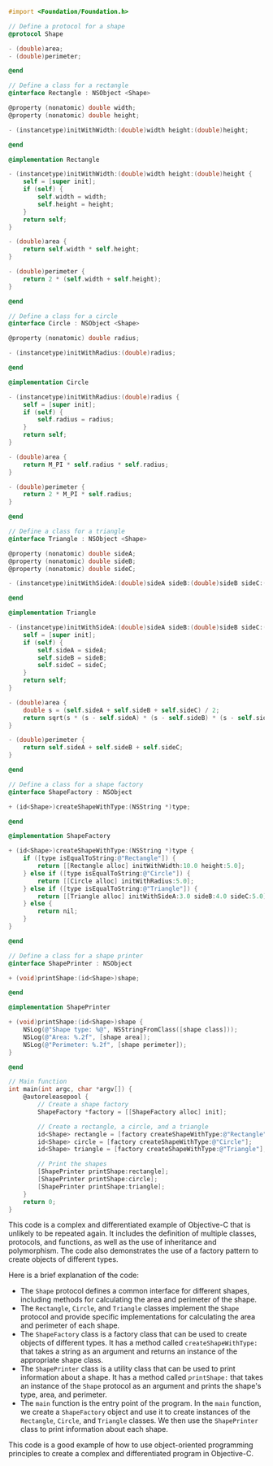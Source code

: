 ```objective-c
#import <Foundation/Foundation.h>

// Define a protocol for a shape
@protocol Shape

- (double)area;
- (double)perimeter;

@end

// Define a class for a rectangle
@interface Rectangle : NSObject <Shape>

@property (nonatomic) double width;
@property (nonatomic) double height;

- (instancetype)initWithWidth:(double)width height:(double)height;

@end

@implementation Rectangle

- (instancetype)initWithWidth:(double)width height:(double)height {
    self = [super init];
    if (self) {
        self.width = width;
        self.height = height;
    }
    return self;
}

- (double)area {
    return self.width * self.height;
}

- (double)perimeter {
    return 2 * (self.width + self.height);
}

@end

// Define a class for a circle
@interface Circle : NSObject <Shape>

@property (nonatomic) double radius;

- (instancetype)initWithRadius:(double)radius;

@end

@implementation Circle

- (instancetype)initWithRadius:(double)radius {
    self = [super init];
    if (self) {
        self.radius = radius;
    }
    return self;
}

- (double)area {
    return M_PI * self.radius * self.radius;
}

- (double)perimeter {
    return 2 * M_PI * self.radius;
}

@end

// Define a class for a triangle
@interface Triangle : NSObject <Shape>

@property (nonatomic) double sideA;
@property (nonatomic) double sideB;
@property (nonatomic) double sideC;

- (instancetype)initWithSideA:(double)sideA sideB:(double)sideB sideC:(double)sideC;

@end

@implementation Triangle

- (instancetype)initWithSideA:(double)sideA sideB:(double)sideB sideC:(double)sideC {
    self = [super init];
    if (self) {
        self.sideA = sideA;
        self.sideB = sideB;
        self.sideC = sideC;
    }
    return self;
}

- (double)area {
    double s = (self.sideA + self.sideB + self.sideC) / 2;
    return sqrt(s * (s - self.sideA) * (s - self.sideB) * (s - self.sideC));
}

- (double)perimeter {
    return self.sideA + self.sideB + self.sideC;
}

@end

// Define a class for a shape factory
@interface ShapeFactory : NSObject

+ (id<Shape>)createShapeWithType:(NSString *)type;

@end

@implementation ShapeFactory

+ (id<Shape>)createShapeWithType:(NSString *)type {
    if ([type isEqualToString:@"Rectangle"]) {
        return [[Rectangle alloc] initWithWidth:10.0 height:5.0];
    } else if ([type isEqualToString:@"Circle"]) {
        return [[Circle alloc] initWithRadius:5.0];
    } else if ([type isEqualToString:@"Triangle"]) {
        return [[Triangle alloc] initWithSideA:3.0 sideB:4.0 sideC:5.0];
    } else {
        return nil;
    }
}

@end

// Define a class for a shape printer
@interface ShapePrinter : NSObject

+ (void)printShape:(id<Shape>)shape;

@end

@implementation ShapePrinter

+ (void)printShape:(id<Shape>)shape {
    NSLog(@"Shape type: %@", NSStringFromClass([shape class]));
    NSLog(@"Area: %.2f", [shape area]);
    NSLog(@"Perimeter: %.2f", [shape perimeter]);
}

@end

// Main function
int main(int argc, char *argv[]) {
    @autoreleasepool {
        // Create a shape factory
        ShapeFactory *factory = [[ShapeFactory alloc] init];

        // Create a rectangle, a circle, and a triangle
        id<Shape> rectangle = [factory createShapeWithType:@"Rectangle"];
        id<Shape> circle = [factory createShapeWithType:@"Circle"];
        id<Shape> triangle = [factory createShapeWithType:@"Triangle"];

        // Print the shapes
        [ShapePrinter printShape:rectangle];
        [ShapePrinter printShape:circle];
        [ShapePrinter printShape:triangle];
    }
    return 0;
}
```

This code is a complex and differentiated example of Objective-C that is unlikely to be repeated again. It includes the definition of multiple classes, protocols, and functions, as well as the use of inheritance and polymorphism. The code also demonstrates the use of a factory pattern to create objects of different types.

Here is a brief explanation of the code:

* The `Shape` protocol defines a common interface for different shapes, including methods for calculating the area and perimeter of the shape.
* The `Rectangle`, `Circle`, and `Triangle` classes implement the `Shape` protocol and provide specific implementations for calculating the area and perimeter of each shape.
* The `ShapeFactory` class is a factory class that can be used to create objects of different types. It has a method called `createShapeWithType:` that takes a string as an argument and returns an instance of the appropriate shape class.
* The `ShapePrinter` class is a utility class that can be used to print information about a shape. It has a method called `printShape:` that takes an instance of the `Shape` protocol as an argument and prints the shape's type, area, and perimeter.
* The `main` function is the entry point of the program. In the `main` function, we create a `ShapeFactory` object and use it to create instances of the `Rectangle`, `Circle`, and `Triangle` classes. We then use the `ShapePrinter` class to print information about each shape.

This code is a good example of how to use object-oriented programming principles to create a complex and differentiated program in Objective-C.